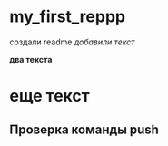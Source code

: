 # my_first_reppp
создали readme
 *добавили текст*
 
 **два текста**
 
 # еще текст
 
## Проверка команды push

